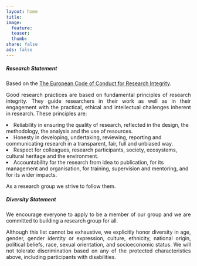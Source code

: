 ```yaml
---
layout: home
title:
image:
  feature:
  teaser:
  thumb:
share: false
ads: false
---
```


<h5>Research Statement</h5>

Based on the <a href="https://www.allea.org/wp-content/uploads/2017/05/ALLEA-European-Code-of-Conduct-for-Research-Integrity-2017.pdf">
The European Code of Conduct for Research Integrity</a>.

<p align="justify">
Good research practices are based on fundamental principles of research
integrity. They guide researchers in their work as well as in their engagement
with the practical, ethical and intellectual challenges inherent in research.
These principles are:
</p>

<li>Reliability in ensuring the quality of research, reflected in the design, the methodology, the analysis and the use of resources.</li>
<li>Honesty in developing, undertaking, reviewing, reporting and communicating research in a transparent, fair, full and unbiased way.</li>
<li>Respect for colleagues, research participants, society, ecosystems, cultural heritage and the environment.</li>
<li>Accountability for the research from idea to publication, for its management and organisation, for training, supervision and mentoring, and for its wider impacts.</li>

As a research group we strive to follow them.

<h5>Diversity Statement</h5>

<p align="justify">
We encourage everyone to apply to be a member of our group and we are committed to building a research group for all.
</p>

<p align="justify">
Although this list cannot be exhaustive, we explicitly honor diversity in age,
gender, gender identity or expression, culture, ethnicity, national origin,
political beliefs, race, sexual orientation, and socioeconomic status. We will
not tolerate discrimination based on any of the protected characteristics above,
including participants with disabilities.
</p>
